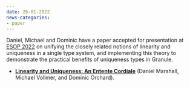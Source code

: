 ```yaml
---
date: 26-01-2022
news-categories:
- paper
---
```


Daniel, Michael and Dominic have a paper accepted for presentation at [ESOP 2022](https://etaps.org/2022/esop) on unifying the closely related notions of linearity and uniqueness in a single type system, and implementing this theory to demonstrate the practical benefits of uniqueness types in Granule.

- [__Linearity and Uniqueness: An Entente Cordiale__](http://granule-project.github.io/papers/esop22-paper.pdf) (Daniel Marshall, Michael Vollmer, and Dominic Orchard).

